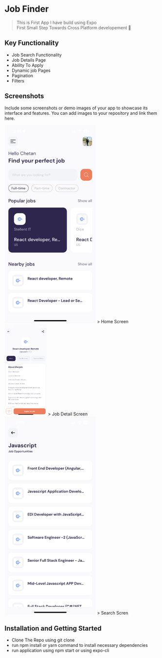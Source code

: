 # Job Finder

> This is First App I have build using Expo \
> First Small Step Towards Cross Platform developement 🚀

## Key Functionality

- Job Search Functionality
- Job Details Page
- Ability To Apply
- Dynamic job Pages
- Pagination
- Filters

## Screenshots

Include some screenshots or demo images of your app to showcase its interface and features. You can add images to your repository and link them here.

<img src="screenshots/screenshot2.png" alt="Screenshot 1" width="300">
> Home Screen

<img src="screenshots/screenshot3.png" alt="Screenshot 2" height="300">
> Job Detail Screen

<img src="screenshots/screenshot1.png" alt="Screenshot 3" width="300">
> Search Scren

## Installation and Getting Started

- Clone The Repo using git clone
- run npm install or yarn command to install necessary dependencies
- run application using npm start or using expo-cli
